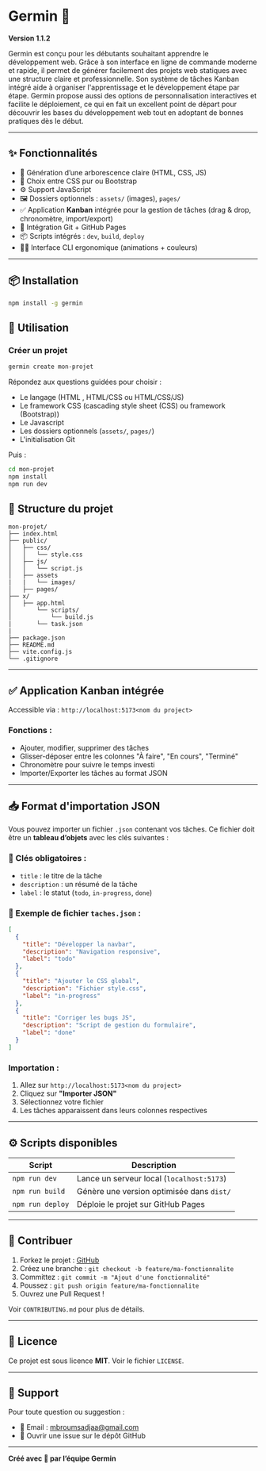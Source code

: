 # Germin 🌱 

**Version 1.1.2**

Germin est conçu pour les débutants souhaitant apprendre le développement web. Grâce à son interface en ligne de commande moderne et rapide, il permet de générer facilement des projets web statiques avec une structure claire et professionnelle. Son système de tâches Kanban intégré aide à organiser l'apprentissage et le développement étape par étape. Germin propose aussi des options de personnalisation interactives et facilite le déploiement, ce qui en fait un excellent point de départ pour découvrir les bases du développement web tout en adoptant de bonnes pratiques dès le début.

---

## ✨ Fonctionnalités

- 📁 Génération d’une arborescence claire (HTML, CSS, JS)
- 🎨 Choix entre CSS pur ou Bootstrap
- ⚙️ Support JavaScript
- 🖼️ Dossiers optionnels : `assets/` (images), `pages/`
- ✅ Application **Kanban** intégrée pour la gestion de tâches (drag & drop, chronomètre, import/export)
- 🐙 Intégration Git + GitHub Pages
- 📦 Scripts intégrés : `dev`, `build`, `deploy`
- 🧑‍💻 Interface CLI ergonomique (animations + couleurs)

---

## 📦 Installation

```bash
npm install -g germin
```

## 🚀 Utilisation

### Créer un projet

```bash
germin create mon-projet
```

Répondez aux questions guidées pour choisir :
- Le langage (HTML , HTML/CSS ou HTML/CSS/JS)
- Le framework CSS (cascading style sheet (CSS) ou framework (Bootstrap))
- Le Javascript 
- Les dossiers optionnels (`assets/`, `pages/`)
- L'initialisation Git

Puis :

```bash
cd mon-projet
npm install
npm run dev
```
## 🔧 Structure du projet

```
mon-projet/
├── index.html
├── public/
│   ├── css/
│   │   └── style.css
│   ├── js/
│   │   └── script.js
│   ├── assets
|   |   └── images/
│   ├── pages/
├── x/
│   ├── app.html
│       └── scripts/
│           └── build.js
|       └── task.json
|
├── package.json
├── README.md
├── vite.config.js
└── .gitignore
```

---

## ✅ Application Kanban intégrée

Accessible via : `http://localhost:5173<nom du project>`

### Fonctions :
- Ajouter, modifier, supprimer des tâches
- Glisser-déposer entre les colonnes "À faire", "En cours", "Terminé"
- Chronomètre pour suivre le temps investi
- Importer/Exporter les tâches au format JSON

---

## 📥 Format d'importation JSON

Vous pouvez importer un fichier `.json` contenant vos tâches. Ce fichier doit être un **tableau d’objets** avec les clés suivantes :

### 🔑 Clés obligatoires :

- `title` : le titre de la tâche  
- `description` : un résumé de la tâche  
- `label` : le statut (`todo`, `in-progress`, `done`)

### 🧾 Exemple de fichier `taches.json` :

```json
[
  {
    "title": "Développer la navbar",
    "description": "Navigation responsive",
    "label": "todo"
  },
  {
    "title": "Ajouter le CSS global",
    "description": "Fichier style.css",
    "label": "in-progress"
  },
  {
    "title": "Corriger les bugs JS",
    "description": "Script de gestion du formulaire",
    "label": "done"
  }
]
```

### Importation :
1. Allez sur `http://localhost:5173<nom du project>`
2. Cliquez sur **"Importer JSON"**
3. Sélectionnez votre fichier
4. Les tâches apparaissent dans leurs colonnes respectives

---

## ⚙️ Scripts disponibles

| Script           | Description                                                          |
|------------------|----------------------------------------------------------------------|
| `npm run dev`    | Lance un serveur local (`localhost:5173`)                            |
| `npm run build`  | Génère une version optimisée dans `dist/`                            |
| `npm run deploy` | Déploie le projet sur GitHub Pages                                   |

---

## 🤝 Contribuer

1. Forkez le projet : [GitHub](https://github.com/mbroumsadja/germin)
2. Créez une branche : `git checkout -b feature/ma-fonctionnalite`
3. Committez : `git commit -m "Ajout d'une fonctionnalité"`
4. Poussez : `git push origin feature/ma-fonctionnalite`
5. Ouvrez une Pull Request !

Voir `CONTRIBUTING.md` pour plus de détails.

---

## 📄 Licence

Ce projet est sous licence **MIT**. Voir le fichier `LICENSE`.

---

## 💬 Support

Pour toute question ou suggestion :

- 📧 Email : [mbroumsadjaa@gmail.com](mailto:mbroumsadjaa@gmail.com)
- 🐛 Ouvrir une issue sur le dépôt GitHub

---

**Créé avec 💚 par l’équipe Germin**
